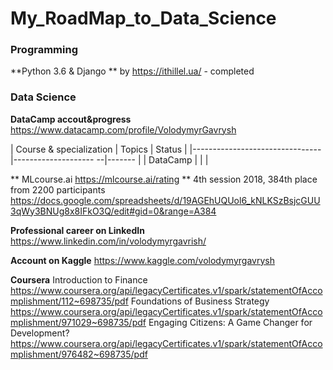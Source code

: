 # My_RoadMap_to_Data_Science



### Programming ### 
  **Python 3.6 & Django ** by https://ithillel.ua/ - completed 
### Data Science ## 
**DataCamp accout&progress**
https://www.datacamp.com/profile/VolodymyrGavrysh 

| Course & specialization        | Topics                | Status |
|--------------------------------|-------------------- --|------- |
| DataCamp                       |                       |        |


** MLcourse.ai https://mlcourse.ai/rating **
4th session 2018, 384th place from 2200 participants
https://docs.google.com/spreadsheets/d/19AGEhUQUol6_kNLKSzBsjcGUU3qWy3BNUg8x8IFkO3Q/edit#gid=0&range=A384

**Professional career on LinkedIn**
https://www.linkedin.com/in/volodymyrgavrish/

**Account on Kaggle**
https://www.kaggle.com/volodymyrgavrysh

**Coursera**
Introduction to Finance
https://www.coursera.org/api/legacyCertificates.v1/spark/statementOfAccomplishment/112~698735/pdf
Foundations of Business Strategy
https://www.coursera.org/api/legacyCertificates.v1/spark/statementOfAccomplishment/971029~698735/pdf
Engaging Citizens: A Game Changer for Development?
https://www.coursera.org/api/legacyCertificates.v1/spark/statementOfAccomplishment/976482~698735/pdf
